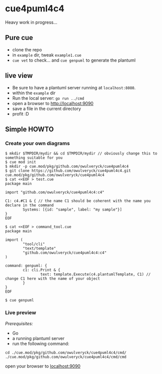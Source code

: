 # cue4puml4c4

Heavy work in progress...

## Pure cue

- clone the repo
- in `example` dir, tweak `example1.cue`
- `cue vet` to check... and `cue genpuml` to generate the plantuml

## live view

- Be sure to have a plantuml server running at `localhost:8080`.
- within the `example` dir
- Run the local server: `go run ../cmd`
- open a browser to [http://localhost:9090](http://localhost:9090)
- save a file in the current directory
- profit :D

## Simple HOWTO

### Create your own diagrams

```shell
$ mkdir $TMPDIR/mydir && cd $TMPDIR/mydir // obviously change this to something suitable for you
$ cue mod init
$ mkdir -p cue.mod/pkg/github.com/owulveryck/cue4puml4c4
$ git clone https://github.com/owulveryck/cue4puml4c4.git cue.mod/pkg/github.com/owulveryck/cue4puml4c4
$ cat <<EOF > test.cue
package main

import "github.com/owulveryck/cue4puml4c4:c4"

C1: c4.#C1 & { // the name C1 should be coherent with the name you declare in the command
        Systems: [{id: "sample", label: "my sample"}]
}
EOF

$ cat <<EOF > command_tool.cue
package main

import (
        "tool/cli"
        "text/template"
        "github.com/owulveryck/cue4puml4c4:c4"
)

command: genpuml: {
        c1: cli.Print & {
                text: template.Execute(c4.plantumlTemplate, C1) // change C1 here with the name of your object
        }
}
EOF

$ cue genpuml
```

### Live preview

*Prerequisites:*

- Go
- a running plantuml server
- run the following command:

```shell
cd ./cue.mod/pkg/github.com/owulveryck/cue4puml4c4/cmd/
./cue.mod/pkg/github.com/owulveryck/cue4puml4c4/cmd/cmd
```

open your browser to [localhost:9090](http://localhost:9090)
